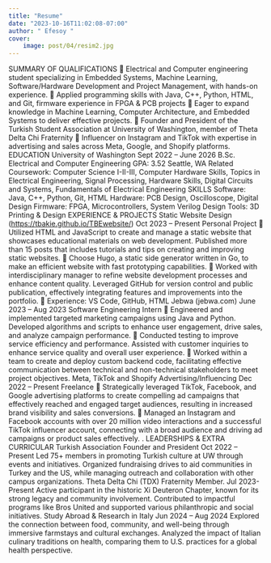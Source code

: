 ```yaml
---
title: "Resume"
date: "2023-10-16T11:02:08-07:00"
author: " Efesoy "
cover:
    image: post/04/resim2.jpg
---
```


SUMMARY OF QUALIFICATIONS
 Electrical and Computer engineering student specializing in Embedded Systems, Machine Learning, Software/Hardware Development and
Project Management, with hands-on experience.
 Applied programming skills with Java, C++, Python, HTML, and Git, firmware experience in FPGA & PCB projects
 Eager to expand knowledge in Machine Learning, Computer Architecture, and Embedded Systems to deliver effective projects.
 Founder and President of the Turkish Student Association at University of Washington, member of Theta Delta Chi Fraternity
 Influencer on Instagram and TikTok with expertise in advertising and sales across Meta, Google, and Shopify platforms.
EDUCATION
University of Washington Sept 2022 – June 2026
B.Sc. Electrical and Computer Engineering GPA: 3.52
Seattle, WA
Related Coursework: Computer Science I-II-III, Computer Hardware Skills, Topics in Electrical Engineering, Signal Processing, Hardware Skills,
Digital Circuits and Systems, Fundamentals of Electrical Engineering
SKILLS
Software: Java, C++, Python, Git, HTML
Hardware: PCB Design, Oscilloscope, Digital Design
Firmware: FPGA, Microcontrollers, System Verilog
Design Tools: 3D Printing & Design
EXPERIENCE & PROJECTS
Static Website Design (https://tbakie.github.io/TBEwebsite/) Oct 2023 – Present
Personal Project
 Utilized HTML and JavaScript to create and manage a static website that showcases educational materials on web development. Published
more than 15 posts that includes tutorials and tips on creating and improving static websites.
 Choose Hugo, a static side generator written in Go, to make an efficient website with fast prototyping capabilities.
 Worked with interdisciplinary manager to refine website development processes and enhance content quality. Leveraged GitHub for version
control and public publication, effectively integrating features and improvements into the portfolio.
 Experience: VS Code, GitHub, HTML
Jebwa (jebwa.com) June 2023 – Aug 2023
Software Engineering Intern
 Engineered and implemented targeted marketing campaigns using Java and Python. Developed algorithms and scripts to enhance user
engagement, drive sales, and analyze campaign performance.
 Conducted testing to improve service efficiency and performance. Assisted with customer inquiries to enhance service quality and overall user
experience.
 Worked within a team to create and deploy custom backend code, facilitating effective communication between technical and non-technical
stakeholders to meet project objectives.
Meta, TikTok and Shopify Advertising/Influencing Dec 2022 – Present
Freelance
 Strategically leveraged TikTok, Facebook, and Google advertising platforms to create compelling ad campaigns that effectively reached and
engaged target audiences, resulting in increased brand visibility and sales conversions.
 Managed an Instagram and Facebook accounts with over 20 million video interactions and a successful TikTok influencer account,
connecting with a broad audience and driving ad campaigns or product sales effectively.
.
LEADERSHIPS & EXTRA CURRICULAR
Turkish Association Founder and President Oct 2022 – Present
Led 75+ members in promoting Turkish culture at UW through events and initiatives. Organized fundraising drives to aid communities in Turkey
and the US, while managing outreach and collaboration with other campus organizations.
Theta Delta Chi (TDX) Fraternity Member. Jul 2023- Present
Active participant in the historic Xi Deuteron Chapter, known for its strong legacy and community involvement. Contributed to impactful
programs like Bros United and supported various philanthropic and social initiatives.
Study Abroad & Research in Italy Jun 2024 – Aug 2024
Explored the connection between food, community, and well-being through immersive farmstays and cultural exchanges. Analyzed the impact of
Italian culinary traditions on health, comparing them to U.S. practices for a global health perspective.